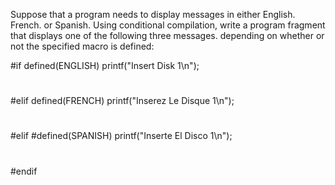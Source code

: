 Suppose that a program needs to display messages in either English. French. or Spanish. 
Using conditional compilation, write a program fragment that displays one of the following 
three messages. depending on whether or not the specified macro is defined:

#if defined(ENGLISH)
    printf("Insert Disk 1\n");
#
#elif defined(FRENCH)
    printf("Inserez Le Disque 1\n");
#
#elif #defined(SPANISH)
    printf("Inserte El Disco 1\n");
#
#endif